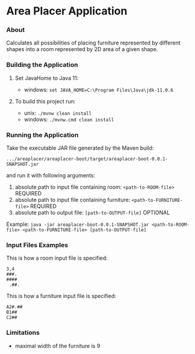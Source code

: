 # Area Placer Application

### About
Calculates all possibilities of placing furniture represented by different shapes 
into a room represented by 2D area of a given shape.

### Building the Application

1. Set JavaHome to Java 11:
    * windows: `set JAVA_HOME=C:\Program Files\Java\jdk-11.0.6`
    
2. To build this project run:
    * unix: `./mvnw clean install`
    * windows: `./mvnw.cmd clean install`

### Running the Application

Take the executable JAR file generated by the Maven build:

 `.../areaplacer/areaplacer-boot/target/areaplacer-boot-0.0.1-SNAPSHOT.jar`
 
and run it with following arguments:
1. absolute path to input file containing room: `<path-to-ROOM-file>`
REQUIRED
2. absolute path to input file containing furniture: `<path-to-FURNITURE-file>`
REQUIRED
3. absolute path to output file: `[path-to-OUTPUT-file]`
OPTIONAL

Example:
`java -jar areaplacer-boot-0.0.1-SNAPSHOT.jar <path-to-ROOM-file> <path-to-FURNITURE-file> [path-to-OUTPUT-file]`

### Input Files Examples

This is how a room input file  is specified:

`3,4`\
`###.`\
`####`\
` .##.`

This is how a furniture input file is specified:

`A2#.##`\
`B1##`\
`C2##`

### Limitations

* maximal width of the furniture is 9
